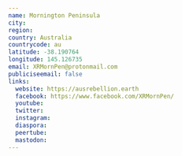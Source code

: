 ```yaml
---
name: Mornington Peninsula
city:
region:
country: Australia
countrycode: au
latitude: -38.190764
longitude: 145.126735
email: XRMornPen@protonmail.com
publiciseemail: false
links:
  website: https://ausrebellion.earth
  facebook: https://www.facebook.com/XRMornPen/
  youtube:
  twitter:
  instagram:
  diaspora:
  peertube:
  mastodon:
---
```

